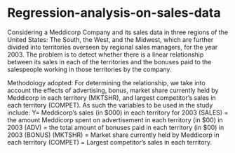 # Regression-analysis-on-sales-data
Considering a Meddicorp Company and its sales data in three regions of the United States: The South, the West, and the Midwest, which are further divided into territories overseen by regional sales managers, for the year 2003. The problem is to detect whether there is a linear relationship between its sales in each of the territories and the bonuses paid to the salespeople working in those territories by the company.


Methodology adopted:
For determining the relationship, we take into account the effects of
advertising, bonus, market share currently held by Meddicorp in
each territory (MKTSHR), and largest competitor’s sales in each
territory (COMPET).
As such the variables to be used in the study include:
Y= Meddicorp’s sales (in $000) in each territory for 2003
(SALES) = the amount Meddicorp spent on advertisement in each
territory (in $00) in 2003
(ADV) = the total amount of bonuses paid in each territory (in $00) in
2003
(BONUS)
(MKTSHR) = Market share currently held by Meddicorp in each
territory
(COMPET) = Largest competitor’s sales in each territory.
